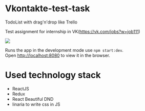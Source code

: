 # Vkontakte-test-task
TodoList with drag'n'drop like Trello

Test assignment for internship in VK(https://vk.com/jobs?w=job111)

![](https://i.paste.pics/eb48aa3bff1811750e1a517fdd10174f.png?trs=635a5c6914d7c29fc9df5a1935cea2ba941c502b4ee1e7aa95bc6174e505188a)

Runs the app in the development mode use `npm start:dev`.<br>
Open [http://localhost:8080](http://localhost:8080) to view it in the browser.

# Used technology stack

- ReactJS
- Redux
- React Beautiful DND
- linaria to write css in JS 
